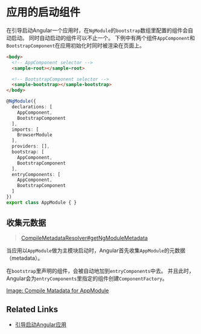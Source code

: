 # 应用的启动组件

在引导启动Angular一个应用时，在`NgModule`的`bootstrap`数组里配置的组件会自动启动。
同时自动启动的组件可以不止一个。
下例中有两个组件`AppComponent`和`BootstrapComponent`在应用初始化时同时被渲染在页面上。

```html
<body>
  <!-- AppComponent selector -->
  <sample-root></sample-root>

  <!-- BootstrapComponent selector -->
  <sample-bootstrap></sample-bootstrap>
</body>
```

```ts
@NgModule({
  declarations: [
    AppComponent,
    BootstrapComponent
  ],
  imports: [
    BrowserModule
  ],
  providers: [],
  bootstrap: [
    AppComponent,
    BootstrapComponent
  ],
  entryComponents: [
    AppComponent,
    BootstrapComponent
  ]
})
export class AppModule { }
```

## 收集元数据

> [CompileMetadataResolver#getNgModuleMetadata](https://github.com/angular/angular/blob/master/packages/compiler/src/metadata_resolver.ts#L498)

当应用以`AppModule`做为主模块启动时，Angular首先收集`AppModule`的元数据（metadata）。

在`bootstrap`里声明的组件，会被自动地加到`entryComponents`中去。
并且此时，Angular会为`entryComponents`里指定的组件创建`ComponentFactory`。

[Image: Compile Matadata for AppModule](./img/bootstrap-component_01_compile-meta.PNG "Compile Matadata for AppModule")

## Related Links

- [引导启动Angular应用](./bootstrap.md)
